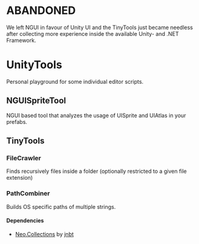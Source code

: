 # ABANDONED

We left NGUI in favour of Unity UI and the TinyTools just became needless after collecting more experience inside the available Unity- and .NET Framework.

# UnityTools
Personal playground for some individual editor scripts.

## NGUISpriteTool
NGUI based tool that analyzes the usage of UISprite and UIAtlas in your prefabs.

## TinyTools

### FileCrawler
Finds recursively files inside a folder (optionally restricted to a given file extension)

### PathCombiner
Builds OS specific paths of multiple strings.

#### Dependencies
* [Neo.Collections](https://github.com/jnbt/NeoCollections) by [jnbt](https://github.com/jnbt/)
